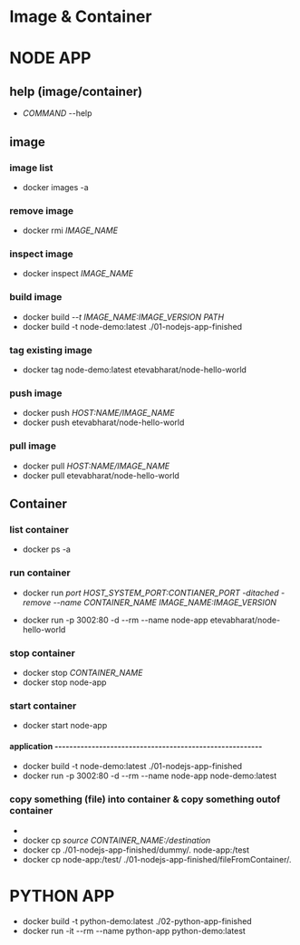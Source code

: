 # Image & Container
# **NODE APP**
## help (image/container)
* *COMMAND* --help

## image
### image list
* docker images -a

### remove image
* docker rmi *IMAGE_NAME*

### inspect image
* docker inspect *IMAGE_NAME*

### build image
* docker build *--t IMAGE_NAME:IMAGE_VERSION* *PATH*  <!-- -t ==> ImageTag -->
* docker build -t node-demo:latest ./01-nodejs-app-finished

### tag existing image
* docker tag node-demo:latest etevabharat/node-hello-world
### push image
* docker push *HOST:NAME/IMAGE_NAME*
* docker push etevabharat/node-hello-world

### pull image
* docker pull *HOST:NAME/IMAGE_NAME*
* docker pull etevabharat/node-hello-world


<!-- ------------------------------------------------------  -->
## Container
### list container
* docker ps -a  

### run container
* docker run *port HOST_SYSTEM_PORT:CONTIANER_PORT* *-ditached* *-remove*  *--name CONTAINER_NAME* *IMAGE_NAME:IMAGE_VERSION*
<!-- * docker run -p 3002:80 -d --rm --name node-app node-demo:latest -->
* docker run -p 3002:80 -d --rm --name node-app etevabharat/node-hello-world

### stop container
* docker stop *CONTAINER_NAME*
* docker stop node-app

### start container
* docker start node-app



#### application --------------------------------------------------------
* docker build -t node-demo:latest ./01-nodejs-app-finished
* docker run -p 3002:80 -d --rm --name node-app node-demo:latest


<!-- copy from hostFileSystem to containerFileSystem  -->
### copy something (file) into container & copy something outof container
* <!-- copy from hostFileSystem to containerFileSystem and VV -->
* docker cp *source* *CONTAINER_NAME:/destination*
* docker cp ./01-nodejs-app-finished/dummy/. node-app:/test  <!-- hostFileSystem to containerFileSystem  -->
* docker cp node-app:/test/ ./01-nodejs-app-finished/fileFromContainer/. <!-- containerFileSystem to hostFileSystem  -->



# **PYTHON APP**
* docker build -t python-demo:latest ./02-python-app-finished
* docker run -it --rm --name python-app python-demo:latest